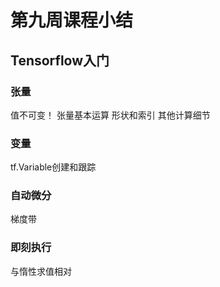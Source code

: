 # 第九周课程小结
## Tensorflow入门
### 张量
值不可变！
张量基本运算
形状和索引
其他计算细节
### 变量
tf.Variable创建和跟踪
### 自动微分
梯度带
### 即刻执行
与惰性求值相对
